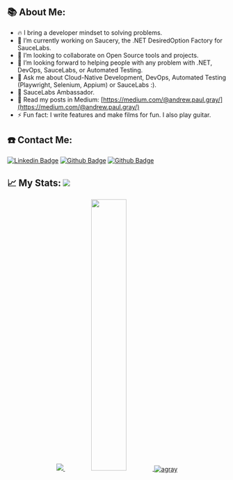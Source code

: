 ## 📚 About Me:

- 🔥 I bring a developer mindset to solving problems.
- 🔭 I’m currently working on Saucery, the .NET DesiredOption Factory for SauceLabs.
- 👯 I’m looking to collaborate on Open Source tools and projects.
- 🤔 I’m looking forward to helping people with any problem with .NET, DevOps, SauceLabs, or Automated Testing.
- 💬 Ask me about Cloud-Native Development, DevOps, Automated Testing (Playwright, Selenium, Appium) or SauceLabs :).
- 💚 SauceLabs Ambassador.
- 📰 Read my posts in Medium: [https://medium.com/@andrew.paul.gray/](https://medium.com/@andrew.paul.gray/)
- ⚡ Fun fact: I write features and make films for fun. I also play guitar.

## ☎️ Contact Me:

[![Linkedin Badge](https://img.shields.io/badge/-https://www.linkedin.com/in/andrewpaulgray/-0072b1?style=flat&logo=Linkedin&logoColor=white&link=https://www.linkedin.com/in/andrewpaulgray/)](https://www.linkedin.com/in/andrewpaulgray/)
[![Github Badge](https://img.shields.io/badge/-agray-grey?style=flat&logo=github&logoColor=white&link=https://github.com/agray/)](https://www.github.com/agray/)
[![Github Badge](https://img.shields.io/badge/-sauceforge-grey?style=flat&logo=github&logoColor=white&link=https://github.com/sauceforge/)](https://www.github.com/sauceforge/)
<!-- ([![Portfolio Badge](https://img.shields.io/badge/portfolio-web-blue?style=flat&link=https://agray.github.io/)](https://agray.github.io/))-->

## 📈 My Stats: <a href="https://github.com/agray"><img src="https://komarev.com/ghpvc/?username=agray&label=Profile+Views&color=2e8b57&style=flat"/></a>

<p align="center">
	<a href="https://github.com/agray">
	  <img src="https://github-readme-stats.vercel.app/api?username=agray&count_private=true&show_icons=true&theme=dark"/>
	</a>
	<a href="https://github.com/agray/">
	  <img width="40%" src="https://github-readme-stats.vercel.app/api/top-langs/?username=agray&layout=compact&theme=dark"/>
	</a>
	<a href="https://github.com/agray/">
	  <img align="center" src="https://github-readme-streak-stats.herokuapp.com/?user=agray&theme=dark" alt="agray" />
	</a>
</p>

